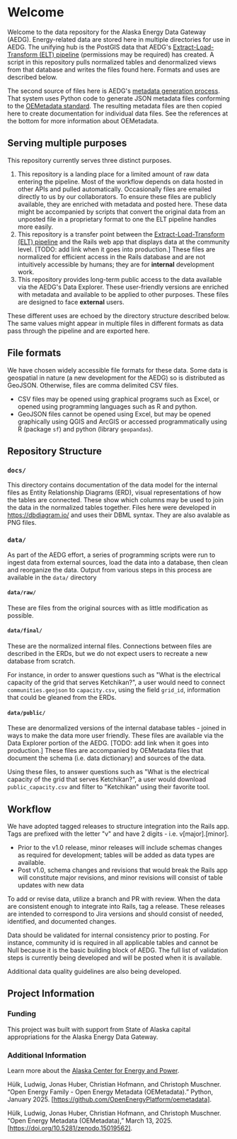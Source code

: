 # Welcome

Welcome to the data repository for the Alaska Energy Data Gateway (AEDG). Energy-related data are stored here in multiple directories for use in AEDG. The unifying hub is the PostGIS data that AEDG's [Extract-Load-Transform (ELT) pipeline](https://github.com/acep-aedg/aedg-etl-2024) (permissions may be required) has created. A script in this repository pulls normalized tables and denormalized views from that database and writes the files found here. Formats and uses are described below.

The second source of files here is AEDG's [metadata generation process](https://github.com/acep-aedg/aedg-metadata). That system uses Python code to generate JSON metadata files conforming to the [OEMetadata standard](https://openenergyplatform.github.io/oemetadata/latest/). The resulting metadata files are then copied here to create documentation for individual data files. See the references at the bottom for more information about OEMetadata.

## Serving multiple purposes

This repository currently serves three distinct purposes.

1. This repository is a landing place for a limited amount of raw data entering the pipeline. Most of the workflow depends on data hosted in other APIs and pulled automatically. Occasionally files are emailed directly to us by our collaborators. To ensure these files are publicly available, they are enriched with metadata and posted here. These data might be accompanied by scripts that convert the original data from an unposted file in a proprietary format to one the ELT pipeline handles more easily.
2. This repository is a transfer point between the [Extract-Load-Transform (ELT) pipeline](https://github.com/acep-aedg/aedg-etl-2024) and the Rails web app that displays data at the community level. [TODO: add link when it goes into production.] These files are normalized for efficient access in the Rails database and are not intuitively accessible by humans; they are for **internal** development work.
3. This repository provides long-term public access to the data available via the AEDG's Data Explorer. These user-friendly versions are enriched with metadata and available to be applied to other purposes. These files are designed to face **external** users.

These different uses are echoed by the directory structure described below. The same values might appear in multiple files in different formats as data pass through the pipeline and are exported here.

## File formats

We have chosen widely accessible file formats for these data. Some data is geospatial in nature (a new development for the AEDG) so is distributed as GeoJSON. Otherwise, files are comma delimited CSV files.

- CSV files may be opened using graphical programs such as Excel, or opened using programming languages such as R and python.
- GeoJSON files cannot be opened using Excel, but may be opened graphically using QGIS and ArcGIS or accessed programmatically using R (package `sf`) and python (library `geopandas`).

## Repository Structure

### `docs/`

This directory contains documentation of the data model for the internal files as Entity Relationship Diagrams (ERD), visual representations of how the tables are connected. These show  which columns may be used to join the data in the normalized tables together. Files here were developed in https://dbdiagram.io/ and uses their DBML syntax. They are also avalable as PNG files.

### `data/`

As part of the AEDG effort, a series of programming scripts were run to ingest data from external sources, load the data into a database, then clean and reorganize the data. Output from various steps in this process are available in the `data/` directory

#### `data/raw/`

These are files from the original sources with as little modification as possible.

#### `data/final/`

These are the normalized internal files. Connections between files are described in the ERDs, but we do not expect users to recreate a new database from scratch.

For instance, in order to answer questions such as "What is the electrical capacity of the grid that serves Ketchikan?", a user would need to connect `communities.geojson` to `capacity.csv`, using the field `grid_id`, information that could be gleaned from the ERDs.

#### `data/public/`

These are denormalized versions of the internal database tables - joined in ways to make the data more user friendly. These files are available via the Data Explorer portion of the AEDG. [TODO: add link when it goes into production.] These files are accompanied by OEMetadata files that document the schema (i.e. data dictionary) and sources of the data.

Using these files, to answer questions such as "What is the electrical capacity of the grid that serves Ketchikan?", a user would download `public_capacity.csv` and filter to "Ketchikan" using their favorite tool.

## Workflow

We have adopted tagged releases to structure integration into the Rails app. Tags are prefixed with the letter "v" and have 2 digits - i.e. v[major].[minor].

- Prior to the v1.0 release, minor releases will include schemas changes as required for development; tables will be added as data types are available.
- Post v1.0, schema changes and revisions that would break the Rails app will constitute major revisions, and minor revisions will consist of table updates with new data

To add or revise data, utilize a branch and PR with review. When the data are consistent enough to integrate into Rails, tag a release. These releases are intended to correspond to Jira versions and should consist of needed, identified, and documented changes.

Data should be validated for internal consistency prior to posting. For instance, community id is required in all applicable tables and cannot be Null because it is the basic building block of AEDG. The full list of validation steps is currently being developed and will be posted when it is available.

Additional data quality guidelines are also being developed.

## Project Information

### Funding

This project was built with support from State of Alaska capital appropriations for the Alaska Energy Data Gateway.

### Additional Information

Learn more about the [Alaska Center for Energy and Power](https://www.uaf.edu/acep/about/index.php).

Hülk, Ludwig, Jonas Huber, Christian Hofmann, and Christoph Muschner. “Open Energy Family - Open Energy Metadata (OEMetadata).” Python, January 2025. [https://github.com/OpenEnergyPlatform/oemetadata].

Hülk, Ludwig, Jonas Huber, Christian Hofmann, and Christoph Muschner. “Open Energy Metadata (OEMetadata),” March 13, 2025. [https://doi.org/10.5281/zenodo.15019562].
